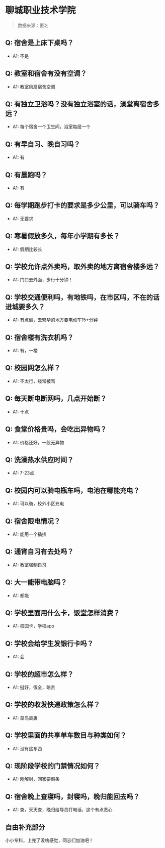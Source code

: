 # 聊城职业技术学院

> 数据来源：匿名

## Q: 宿舍是上床下桌吗？

- A1: 不是

## Q: 教室和宿舍有没有空调？

- A1: 教室风扇宿舍空调

## Q: 有独立卫浴吗？没有独立浴室的话，澡堂离宿舍多远？

- A1: 每个宿舍一个卫生间，浴室每层一个

## Q: 有早自习、晚自习吗？

- A1: 有

## Q: 有晨跑吗？

- A1: 有

## Q: 每学期跑步打卡的要求是多少公里，可以骑车吗？

- A1: 无要求

## Q: 寒暑假放多久，每年小学期有多长？

- A1: 假期比较长

## Q: 学校允许点外卖吗，取外卖的地方离宿舍楼多远？

- A1: 门口去外面，步行十分钟！

## Q: 学校交通便利吗，有地铁吗，在市区吗，不在的话进城要多久？

- A1: 有点偏，去繁华的地方要电动车15+分钟

## Q: 宿舍楼有洗衣机吗？

- A1: 有，一楼

## Q: 校园网怎么样？

- A1: 不太行，经常被骂

## Q: 每天断电断网吗，几点开始断？

- A1: 十点

## Q: 食堂价格贵吗，会吃出异物吗？

- A1: 价格还好，一般无异物

## Q: 洗澡热水供应时间？

- A1: 7-23点

## Q: 校园内可以骑电瓶车吗，电池在哪能充电？

- A1: 可以骑，校外小区充电

## Q: 宿舍限电情况？

- A1: 能用一个插排

## Q: 通宵自习有去处吗？

- A1: 教室强制自习

## Q: 大一能带电脑吗？

- A1: 都能

## Q: 学校里面用什么卡，饭堂怎样消费？

- A1: 校园卡，学校app

## Q: 学校会给学生发银行卡吗？

- A1: 会

## Q: 学校的超市怎么样？

- A1: 挺好，很全，略贵

## Q: 学校的收发快递政策怎么样？

- A1: 菜鸟裹裹

## Q: 学校里面的共享单车数目与种类如何？

- A1: 没有这东西

## Q: 现阶段学校的门禁情况如何？

- A1: 刚解封，回家要假条

## Q: 宿舍晚上查寝吗，封寝吗，晚归能回去吗？

- A1: 查，天天查，晚归给导员打电话，这个有点恶心

## 自由补充部分

小小专科，上完了没啥感觉，同志们加油吧！